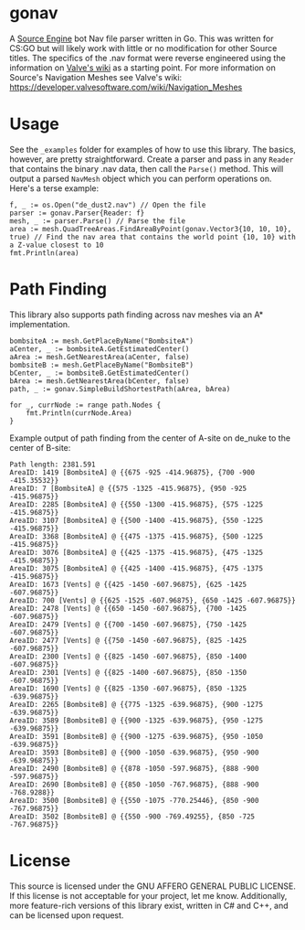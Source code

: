 # gonav
A [Source Engine](https://en.wikipedia.org/wiki/Source_(game_engine)) bot Nav file parser written in Go. This was written for CS:GO but will likely work with little or no modification for other Source titles. The specifics of the .nav format were reverse engineered using the information on [Valve's wiki](https://developer.valvesoftware.com/wiki/NAV) as a starting point. For more information on Source's Navigation Meshes see Valve's wiki: https://developer.valvesoftware.com/wiki/Navigation_Meshes

# Usage
See the `_examples` folder for examples of how to use this library. The basics, however, are pretty straightforward. Create a parser and pass in any `Reader` that contains the binary .nav data, then call the `Parse()` method. This will output a parsed `NavMesh` object which you can perform operations on. Here's a terse example:

```
f, _ := os.Open("de_dust2.nav") // Open the file
parser := gonav.Parser{Reader: f}
mesh, _ := parser.Parse() // Parse the file
area := mesh.QuadTreeAreas.FindAreaByPoint(gonav.Vector3{10, 10, 10}, true) // Find the nav area that contains the world point {10, 10} with a Z-value closest to 10
fmt.Println(area)
```

# Path Finding
This library also supports path finding across nav meshes via an A* implementation.

```
bombsiteA := mesh.GetPlaceByName("BombsiteA")
aCenter, _ := bombsiteA.GetEstimatedCenter()
aArea := mesh.GetNearestArea(aCenter, false)
bombsiteB := mesh.GetPlaceByName("BombsiteB")
bCenter, _ := bombsiteB.GetEstimatedCenter()
bArea := mesh.GetNearestArea(bCenter, false)
path, _ := gonav.SimpleBuildShortestPath(aArea, bArea)

for _, currNode := range path.Nodes {
	fmt.Println(currNode.Area)
}
```

Example output of path finding from the center of A-site on de_nuke to the center of B-site:
```
Path length: 2381.591
AreaID: 1419 [BombsiteA] @ {{675 -925 -414.96875}, {700 -900 -415.35532}}
AreaID: 7 [BombsiteA] @ {{575 -1325 -415.96875}, {950 -925 -415.96875}}
AreaID: 2285 [BombsiteA] @ {{550 -1300 -415.96875}, {575 -1225 -415.96875}}
AreaID: 3107 [BombsiteA] @ {{500 -1400 -415.96875}, {550 -1225 -415.96875}}
AreaID: 3368 [BombsiteA] @ {{475 -1375 -415.96875}, {500 -1225 -415.96875}}
AreaID: 3076 [BombsiteA] @ {{425 -1375 -415.96875}, {475 -1325 -415.96875}}
AreaID: 3075 [BombsiteA] @ {{425 -1400 -415.96875}, {475 -1375 -415.96875}}
AreaID: 1673 [Vents] @ {{425 -1450 -607.96875}, {625 -1425 -607.96875}}
AreaID: 700 [Vents] @ {{625 -1525 -607.96875}, {650 -1425 -607.96875}}
AreaID: 2478 [Vents] @ {{650 -1450 -607.96875}, {700 -1425 -607.96875}}
AreaID: 2479 [Vents] @ {{700 -1450 -607.96875}, {750 -1425 -607.96875}}
AreaID: 2477 [Vents] @ {{750 -1450 -607.96875}, {825 -1425 -607.96875}}
AreaID: 2300 [Vents] @ {{825 -1450 -607.96875}, {850 -1400 -607.96875}}
AreaID: 2301 [Vents] @ {{825 -1400 -607.96875}, {850 -1350 -607.96875}}
AreaID: 1690 [Vents] @ {{825 -1350 -607.96875}, {850 -1325 -639.96875}}
AreaID: 2265 [BombsiteB] @ {{775 -1325 -639.96875}, {900 -1275 -639.96875}}
AreaID: 3589 [BombsiteB] @ {{900 -1325 -639.96875}, {950 -1275 -639.96875}}
AreaID: 3591 [BombsiteB] @ {{900 -1275 -639.96875}, {950 -1050 -639.96875}}
AreaID: 3593 [BombsiteB] @ {{900 -1050 -639.96875}, {950 -900 -639.96875}}
AreaID: 2490 [BombsiteB] @ {{878 -1050 -597.96875}, {888 -900 -597.96875}}
AreaID: 2690 [BombsiteB] @ {{850 -1050 -767.96875}, {888 -900 -768.9288}}
AreaID: 3500 [BombsiteB] @ {{550 -1075 -770.25446}, {850 -900 -767.96875}}
AreaID: 3502 [BombsiteB] @ {{550 -900 -769.49255}, {850 -725 -767.96875}}
```

# License
This source is licensed under the GNU AFFERO GENERAL PUBLIC LICENSE. If this license is not acceptable for your project, let me know. Additionally, more feature-rich versions of this library exist, written in C# and C++, and can be licensed upon request.
